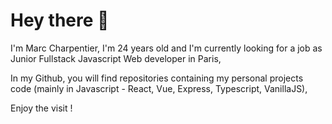 # Hey there :wave:

I'm Marc Charpentier, I'm 24 years old and I'm currently looking for a job as Junior Fullstack Javascript Web developer in Paris,

In my Github, you will find repositories containing my personal projects code (mainly in Javascript - React, Vue, Express, Typescript, VanillaJS),

Enjoy the visit !
